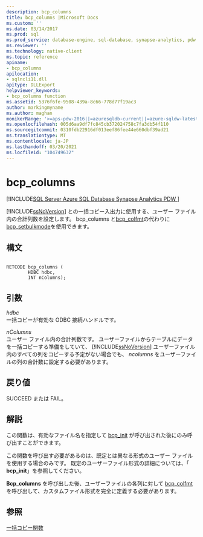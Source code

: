 ```yaml
---
description: bcp_columns
title: bcp_columns |Microsoft Docs
ms.custom: ''
ms.date: 03/14/2017
ms.prod: sql
ms.prod_service: database-engine, sql-database, synapse-analytics, pdw
ms.reviewer: ''
ms.technology: native-client
ms.topic: reference
apiname:
- bcp_columns
apilocation:
- sqlncli11.dll
apitype: DLLExport
helpviewer_keywords:
- bcp_columns function
ms.assetid: 5376f6fe-9508-439a-8c66-778d77f19ac3
author: markingmyname
ms.author: maghan
monikerRange: '>=aps-pdw-2016||=azuresqldb-current||=azure-sqldw-latest||>=sql-server-2016||>=sql-server-linux-2017||=azuresqldb-mi-current'
ms.openlocfilehash: 005d6aa9df7fc845cb372024758c7fa3db54f110
ms.sourcegitcommit: 0310fdb22916df013eef86fee44e660dbf39ad21
ms.translationtype: MT
ms.contentlocale: ja-JP
ms.lasthandoff: 03/20/2021
ms.locfileid: "104749632"
---
```

# <a name="bcp_columns"></a>bcp_columns
[!INCLUDE[SQL Server Azure SQL Database Synapse Analytics PDW ](../../includes/applies-to-version/sql-asdb-asdbmi-asa-pdw.md)]

  [!INCLUDE[ssNoVersion](../../includes/ssnoversion-md.md)] との一括コピー入出力に使用する、ユーザー ファイル内の合計列数を設定します。 bcp_columns と[bcp_colfmt](../../relational-databases/native-client-odbc-extensions-bulk-copy-functions/bcp-colfmt.md)の代わりに[bcp_setbulkmode](../../relational-databases/native-client-odbc-extensions-bulk-copy-functions/bcp-setbulkmode.md)を使用できます。  
  
## <a name="syntax"></a>構文  
  
```  
  
RETCODE bcp_columns (  
        HDBC hdbc,  
        INT nColumns);  
```  
  
## <a name="arguments"></a>引数  
 *hdbc*  
 一括コピーが有効な ODBC 接続ハンドルです。  
  
 *nColumns*  
 ユーザー ファイル内の合計列数です。 ユーザーファイルからテーブルにデータを一括コピーする準備をしていて、 [!INCLUDE[ssNoVersion](../../includes/ssnoversion-md.md)] ユーザーファイル内のすべての列をコピーする予定がない場合でも、 *ncolumns* をユーザーファイルの列の合計数に設定する必要があります。  
  
## <a name="returns"></a>戻り値  
 SUCCEED または FAIL。  
  
## <a name="remarks"></a>解説  
 この関数は、有効なファイル名を指定して [bcp_init](../../relational-databases/native-client-odbc-extensions-bulk-copy-functions/bcp-init.md) が呼び出された後にのみ呼び出すことができます。  
  
 この関数を呼び出す必要があるのは、既定とは異なる形式のユーザー ファイルを使用する場合のみです。 既定のユーザーファイル形式の詳細については、「 **bcp_init**」を参照してください。  
  
 **Bcp_columns** を呼び出した後、ユーザーファイルの各列に対して [bcp_colfmt](../../relational-databases/native-client-odbc-extensions-bulk-copy-functions/bcp-colfmt.md)を呼び出して、カスタムファイル形式を完全に定義する必要があります。  
  
## <a name="see-also"></a>参照  
 [一括コピー関数](../../relational-databases/native-client-odbc-extensions-bulk-copy-functions/sql-server-driver-extensions-bulk-copy-functions.md)  
  
  
